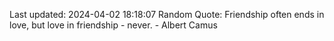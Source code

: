 Last updated: 2024-04-02 18:18:07
Random Quote: Friendship often ends in love, but love in friendship - never. - Albert Camus